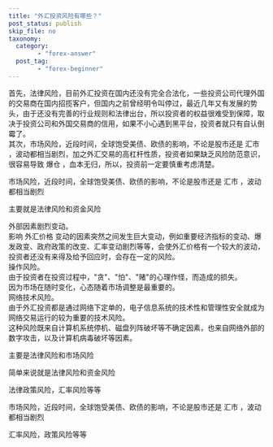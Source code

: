 ```yaml
---
title: "外汇投资风险有哪些？"
post_status: publish
skip_file: no
taxonomy:
  category:
        - "forex-answer"
  post_tag:
        - "forex-beginner"
---
```


首先，法律风险，目前外汇投资在国内还没有完全合法化，一些投资公司代理外国的交易商在国内招揽客户，但国内之前曾经明令叫停过，最近几年又有发展的势头，由于还没有完善的行业规则和法律出台，所以投资者的权益很难受到保障，取决于投资公司和外国交易商的信用，如果不小心遇到黑平台，投资者就只有自认倒霉了。  
其次，市场风险，近段时间，全球饱受美债、欧债的影响，不论是股市还是 汇市 ，波动都相当剧烈，加之外汇交易的高杠杆性质，投资者如果缺乏风险防范意识，很容易导致 爆仓 ，血本无归，所以，投资前一定要慎重考虑清楚。

市场风险，近段时间，全球饱受美债、欧债的影响，不论是股市还是 汇市 ，波动都相当剧烈

主要就是法律风险和资金风险

外部因素剧烈变动。  
影响 外汇价格 变动的因素突然之间发生巨大变动，例如重要经济指标的变动、爆发政变、政府政策的改变、汇率变动剧烈等等，会使外汇价格有一个较大的波动，投资者还没有来得及给予回应时，会存在一定的风险。  
操作风险。  
由于投资者在投资过程中，"贪"、"怕"、"赌"的心理作怪，而造成的损失。  
因为市场在随时变化，心态随着市场调整是最重要的。  
网络技术风险。  
由于外汇投资都是通过网络下定单的，电子信息系统的技术性和管理性安全就成为网络交易运行的较为重要的技术风险。  
这种风险既来自计算机系统停机、磁盘列阵破坏等不确定因素，也来自网络外部的数字攻击，以及计算机病毒破坏等因素。

主要是法律风险和市场风险

简单来说就是法律风险和资金风险

法律政策风险，汇率风险等等

市场风险，近段时间，全球饱受美债、欧债的影响，不论是股市还是 汇市 ，波动都相当剧烈

汇率风险，政策风险等等
